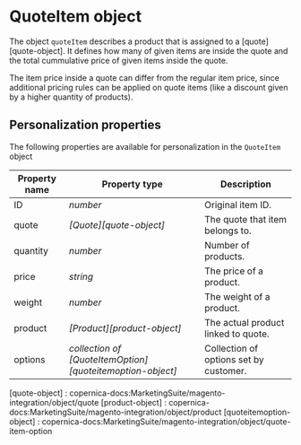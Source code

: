 # QuoteItem object

The object `quoteItem` describes a product that is assigned to a [quote][quote-object]. 
It defines how many of given items are inside the quote and the total cummulative 
price of given items inside the quote.

The item price inside a quote can differ from the regular item price, since 
additional pricing rules can be applied on quote items (like a discount given by 
a higher quantity of products).

## Personalization properties

The following properties are available for personalization in the `QuoteItem` object

| Property name   | Property type                                             | Description                            |
|-----------------|-----------------------------------------------------------|----------------------------------------|
| ID              | _number_                                                  | Original item ID.                      |
| quote           | _[Quote][quote-object]_                                   | The quote that item belongs to.        |
| quantity        | _number_                                                  | Number of products.                    |
| price           | _string_                                                  | The price of a product.                |
| weight          | _number_                                                  | The weight of a product.               |
| product         | _[Product][product-object]_                               | The actual product linked to quote.    |
| options         | _collection of [QuoteItemOption][quoteitemoption-object]_ | Collection of options set by customer. |

[quote-object] : copernica-docs:MarketingSuite/magento-integration/object/quote
[product-object] : copernica-docs:MarketingSuite/magento-integration/object/product
[quoteitemoption-object] : copernica-docs:MarketingSuite/magento-integration/object/quote-item-option

